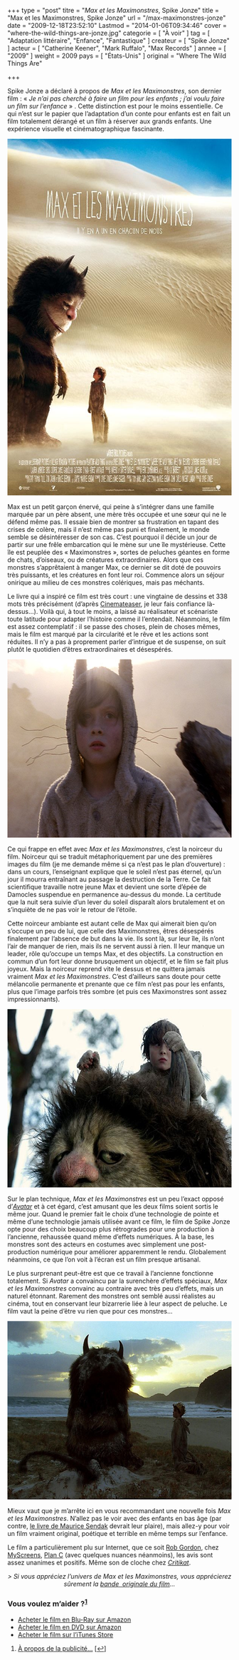 +++
type = "post"
titre = "<em>Max et les Maximonstres</em>, Spike Jonze"
title = "Max et les Maximonstres, Spike Jonze"
url = "/max-maximonstres-jonze"
date = "2009-12-18T23:52:10"
Lastmod = "2014-01-06T09:34:46"
cover = "where-the-wild-things-are-jonze.jpg"
categorie = [ "À voir" ]
tag = [ "Adaptation littéraire", "Enfance", "Fantastique" ]
createur = [ "Spike Jonze" ]
acteur = [ "Catherine Keener", "Mark Ruffalo", "Max Records" ]
annee = [ "2009" ]
weight = 2009
pays = [ "États-Unis" ]
original = "Where The Wild Things Are"

+++

<p>Spike Jonze a déclaré à propos de <em>Max et les Maximonstres</em>, son dernier film : &laquo;&nbsp;<em>Je n&rsquo;ai pas cherché à faire un film pour les enfants ; j&rsquo;ai voulu faire un film sur l&rsquo;enfance</em>&nbsp;&raquo; . Cette distinction est pour le moins essentielle. Ce qui n&rsquo;est sur le papier que l&rsquo;adaptation d&rsquo;un conte pour enfants est en fait un film totalement dérangé et un film à réserver aux grands enfants. Une expérience visuelle et cinématographique fascinante.</p>
<div style="text-align: center;"><a href="http://www.allocine.fr/film/fichefilm_gen_cfilm=54502.html"><img class="aligncenter" src="max-maximonstres-jonze.jpg" border="0" alt="max-maximonstres-jonze.jpg" width="600" height="800" /></a></div>
<p>Max est un petit garçon énervé, qui peine à s&rsquo;intégrer dans une famille marquée par un père absent, une mère très occupée et une sœur qui ne le défend même pas. Il essaie bien de montrer sa frustration en tapant des crises de colère, mais il n&rsquo;est même pas puni et finalement, le monde semble se désintéresser de son cas. C&rsquo;est pourquoi il décide un jour de partir sur une frêle embarcation qui le mène sur une île mystérieuse. Cette île est peuplée des &laquo;&nbsp;Maximonstres&nbsp;&raquo;, sortes de peluches géantes en forme de chats, d&rsquo;oiseaux, ou de créatures extraordinaires. Alors que ces monstres s&rsquo;apprêtaient à manger Max, ce dernier se dit doté de pouvoirs très puissants, et les créatures en font leur roi. Commence alors un séjour onirique au milieu de ces monstres colériques, mais pas méchants.</p>
<p>Le livre qui a inspiré ce film est très court : une vingtaine de dessins et 338 mots très précisément (d&rsquo;après <a href="http://www.cinemateaser.com/?p=1594">Cinemateaser</a>, je leur fais confiance là-dessus&#8230;). Voilà qui, à tout le moins, a laissé au réalisateur et scénariste toute latitude pour adapter l&rsquo;histoire comme il l&rsquo;entendait. Néanmoins, le film est assez contemplatif : il se passe des choses, plein de choses mêmes, mais le film est marqué par la circularité et le rêve et les actions sont réduites. Il n&rsquo;y a pas à proprement parler d&rsquo;intrigue et de suspense, on suit plutôt le quotidien d&rsquo;êtres extraordinaires et désespérés.</p>
<div style="text-align: center;"><img class="aligncenter" src="max-et-les-maximonstres.jpg" border="0" alt="max-et-les-maximonstres.jpg" width="600" height="400" /></div>
<p>Ce qui frappe en effet avec <em>Max et les Maximonstres</em>, c&rsquo;est la noirceur du film. Noirceur qui se traduit métaphoriquement par une des premières images du film (je me demande même si ça n&rsquo;est pas le plan d&rsquo;ouverture) : dans un cours, l&rsquo;enseignant explique que le soleil n&rsquo;est pas éternel, qu&rsquo;un jour il mourra entraînant au passage la destruction de la Terre. Ce fait scientifique travaille notre jeune Max et devient une sorte d&rsquo;épée de Damocles suspendue en permanence au-dessus du monde. La certitude que la nuit sera suivie d&rsquo;un lever du soleil disparaît alors brutalement et on s&rsquo;inquiète de ne pas voir le retour de l&rsquo;étoile.</p>
<p>Cette noirceur ambiante est autant celle de Max qui aimerait bien qu&rsquo;on s&rsquo;occupe un peu de lui, que celle des Maximonstres, êtres désespérés finalement par l&rsquo;absence de but dans la vie. Ils sont là, sur leur île, ils n&rsquo;ont l&rsquo;air de manquer de rien, mais ils ne servent aussi à rien. Il leur manque un leader, rôle qu&rsquo;occupe un temps Max, et des objectifs. La construction en commun d&rsquo;un fort leur donne brusquement un objectif, et le film se fait plus joyeux. Mais la noirceur reprend vite le dessus et ne quittera jamais vraiment <em>Max et les Maximonstres</em>. C&rsquo;est d&rsquo;ailleurs sans doute pour cette mélancolie permanente et prenante que ce film n&rsquo;est pas pour les enfants, plus que l&rsquo;image parfois très sombre (et puis ces Maximonstres sont assez impressionnants).</p>
<div style="text-align: center;"><img class="aligncenter" src="max-maximonstres.jpg" border="0" alt="max-maximonstres.jpg" width="600" height="400" /></div>
<p>Sur le plan technique, <em>Max et les Maximonstres</em> est un peu l&rsquo;exact opposé d&rsquo;<em><a href="http://voiretmanger.fr/2009/12/18/avatar-james-cameron/">Avatar</a></em> et à cet égard, c&rsquo;est amusant que les deux films soient sortis le même jour. Quand le premier fait le choix d&rsquo;une technologie de pointe et même d&rsquo;une technologie jamais utilisée avant ce film, le film de Spike Jonze opte pour des choix beaucoup plus rétrogrades pour une production à l&rsquo;ancienne, rehaussée quand même d&rsquo;effets numériques. À la base, les monstres sont des acteurs en costumes avec simplement une post-production numérique pour améliorer apparemment le rendu. Globalement néanmoins, ce que l&rsquo;on voit à l&rsquo;écran est un film presque artisanal.</p>
<p>Le plus surprenant peut-être est que ce travail à l&rsquo;ancienne fonctionne totalement. Si <em>Avatar</em> a convaincu par la surenchère d&rsquo;effets spéciaux, <em>Max et les Maximonstres</em> convainc au contraire avec très peu d&rsquo;effets, mais un naturel étonnant. Rarement des monstres ont semblé aussi réalistes au cinéma, tout en conservant leur bizarrerie liée à leur aspect de peluche. Le film vaut la peine d&rsquo;être vu rien que pour ces monstres&#8230;</p>
<div style="text-align: center;"><img class="aligncenter" src="maximonstres-jonze.jpg" border="0" alt="maximonstres-jonze.jpg" width="600" height="400" /></div>
<p>Mieux vaut que je m&rsquo;arrête ici en vous recommandant une nouvelle fois <em>Max et les Maximonstres</em>. N&rsquo;allez pas le voir avec des enfants en bas âge (par contre, <a href="http://www.amazon.fr/gp/product/221101965X/ref=as_li_ss_tl?ie=UTF8&#038;tag=leblogdenic07-21&#038;linkCode=as2&#038;camp=1642&#038;creative=19458&#038;creativeASIN=221101965X">le livre de Maurice Sendak</a> devrait leur plaire), mais allez-y pour voir un film vraiment original, poétique et terrible en même temps sur l&rsquo;enfance.</p>
<p>Le film a particulièrement plu sur Internet, que ce soit <a href="http://www.toujoursraison.com/2009/12/max-et-les-maximonstres.html">Rob Gordon</a>, chez <a href="http://myscreens.fr/2009/cinema/max-et-les-maximonstres-la-critique/">MyScreens</a>, <a href="http://plan-c.over-blog.com/article-max-et-les-maximonstres-l-enfant-roi-41348476.html">Plan C</a> (avec quelques nuances néanmoins), les avis sont assez unanimes et positifs. Même son de cloche chez <em><a href="http://www.critikat.com/Max-et-les-Maximonstres.html">Critikat</a></em>.</p>
<p>
<p style="text-align: center;"><em>&gt; Si vous appréciez l&rsquo;univers de Max et les Maximonstres, vous apprécierez sûrement la <a href="http://voiretmanger.fr/2010/01/31/where-the-wild-things-are-karen-o/" target="_blank">bande  originale du film</a>&#8230;</em></p>
<div class="amazon">
<h3>Vous voulez m&rsquo;aider ?<sup><a href="#footnote_0_2258" id="identifier_0_2258" class="footnote-link footnote-identifier-link" title="&Agrave; propos de la publicit&eacute;&hellip;">1</a></sup></h3>
<ul>
<li><a href="http://www.amazon.fr/gp/product/B003BGAT2Y/ref=as_li_ss_tl?ie=UTF8&#038;tag=leblogdenic07-21&#038;linkCode=as2&#038;camp=1642&#038;creative=19458&#038;creativeASIN=B003BGAT2Y">Acheter le film en Blu-Ray sur Amazon</a></li>
<li><a href="http://www.amazon.fr/gp/product/B003BGAT38/ref=as_li_ss_tl?ie=UTF8&#038;tag=leblogdenic07-21&#038;linkCode=as2&#038;camp=1642&#038;creative=19458&#038;creativeASIN=B003BGAT38">Acheter le film en DVD sur Amazon</a></li>
<li><a href="http://itunes.apple.com/fr/movie/max-et-les-maximonstres/id367519521">Acheter le film sur l&rsquo;iTunes Store</a></li>
</ul>
</div>
<ol class="footnotes"><li id="footnote_0_2258" class="footnote"><a href="http://voiretmanger.fr/a-propos/publicite/">À propos de la publicité…</a> [<a href="#identifier_0_2258" class="footnote-link footnote-back-link">&#8617;</a>]</li></ol>
